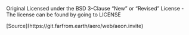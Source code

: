 <p>Original Licensed under the BSD 3-Clause “New” or “Revised” License - The license can be found by going to LICENSE</p>
<p>[Source](https://git.farfrom.earth/aero/web/aeon.invite)</p>
